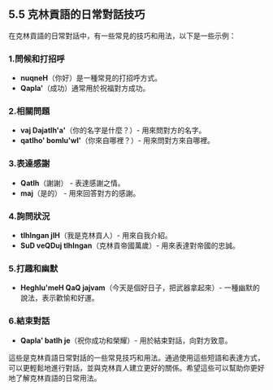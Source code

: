 ## 5.5 克林貢語的日常對話技巧

在克林貢語的日常對話中，有一些常見的技巧和用法，以下是一些示例：

### 1.問候和打招呼
- **nuqneH**（你好）是一種常見的打招呼方式。
- **Qapla'**（成功）通常用於祝福對方成功。

### 2.相關問題
- **vaj Dajatlh'a'**（你的名字是什麼？）- 用來問對方的名字。
- **qatlho' bomlu'wI'**（你來自哪裡？）- 用來問對方來自哪裡。

### 3.表達感謝
- **Qatlh**（謝謝） - 表達感謝之情。
- **maj**（是的） - 用來回答對方的感謝。

### 4.詢問狀況
- **tlhIngan jIH**（我是克林貢人）- 用來自我介紹。
- **SuD veQDuj tlhIngan**（克林貢帝國萬歲）- 用來表達對帝國的忠誠。

### 5.打趣和幽默
- **Heghlu'meH QaQ jajvam**（今天是個好日子，把武器拿起來）- 一種幽默的說法，表示歡愉和好運。

### 6.結束對話
- **Qapla' batlh je**（祝你成功和榮耀）- 用於結束對話，向對方致意。

這些是克林貢語日常對話的一些常見技巧和用法。通過使用這些短語和表達方式，可以更輕鬆地進行對話，並與克林貢人建立更好的關係。希望這些可以幫助你更好地了解克林貢語的日常用法。